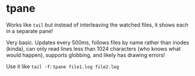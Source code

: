 # tpane

Works like `tail` but instead of interleaving the watched files, it shows each in a separate pane!

Very basic. Updates every 500ms, follows files by name rather than inodes (kinda), can only read lines less than 1024 characters (who knows what would happen), supports globbing, and likely has drawing errors!

Use it like `tail -f`: `tpane file1.log file2.log`
